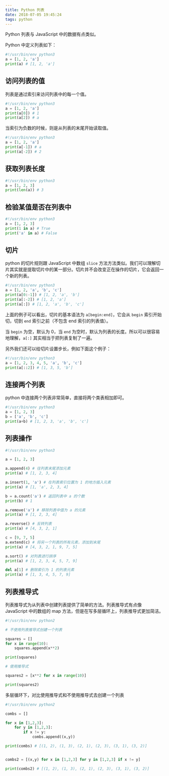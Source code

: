 ```yaml
---
title: Python 列表
date: 2018-07-05 19:45:24
tags: python
---
```


Python 列表与 JavaScript 中的数据有点类似。

Python 中定义列表如下：

```python
#!/usr/bin/env python3
a = [1, 2, 'a']
print(a) # [1, 2, 'a']
```

## 访问列表的值

列表是通过索引来访问列表中的每一个值。

```python
#!/usr/bin/env python3
a = [1, 2, 'a']
print(a[0]) # 1
print(a[2]) # a
```

当索引为负数的时候，则是从列表的末尾开始读取值。

```python
#!/usr/bin/env python3
a = [1, 2, 'a']
print(a[-1]) # a
print(a[-2]) # 2
```

## 获取列表长度

```python
#!/usr/bin/env python3
a = [1, 2, 3]
print(len(a)) # 3
```

## 检验某值是否在列表中

```python
#!/usr/bin/env python3
a = [1, 2, 3]
print(1 in a) # True
print('a' in a) # False
```

## 切片

python 的切片规则跟 JavaScript 中数组 `slice` 方法方法类似。我们可以理解切片其实就是提取切片中的某一部分。切片并不会改变正在操作的切片，它会返回一个新的列表。

```python
#!/usr/bin/env python3
a = [1, 2, 'a', 'b', 'c']
print(a[0:-1]) # [1, 2, 'a', 'b']
print(a[:-2]) # [1, 2, 'a']
print(a[:]) # [1, 2, 'a', 'b', 'c']
```

上面的例子可以看出，切片的基本语法为 `a[begin:end]`，它会从 `begin` 索引开始切，切到 `end` 索引之前（不包含 end 索引的列表值）。

当 `begin` 为空，默认为 0，当 `end` 为空时，默认为列表的长度。所以可以很容易地理解，`a[:]` 其实相当于把列表复制了一遍。

另外我们还可以给切片设置步长，例如下面这个例子：

```python
#!/usr/bin/env python3
a = [1, 2, 3, 4, 5, 'a', 'b', 'c']
print(a[::2]) # [1, 3, 5, 'b']
```

## 连接两个列表

python 中连接两个列表非常简单，直接将两个类表相加即可。

```python
#!/usr/bin/env python3
a = [1, 2, 3]
b = ['a', 'b', 'c']
print(a+b) # [1, 2, 3, 'a', 'b', 'c']
```

## 列表操作

```python
#!/usr/bin/env python3

a = [1, 2, 3]

a.append(4) # 往列表末尾添加元素
print(a) # [1, 2, 3, 4]

a.insert(1, 'a') # 在列表索引位置为 1 的地方插入元素
print(a) # [1, 'a', 2, 3, 4]

b = a.count('a') # 返回列表中 a 的个数
print(b) # 1

a.remove('a') # 移除列表中值为 a 的元素
print(a) # [1, 2, 3, 4]

a.reverse() # 反转列表
print(a) # [4, 3, 2, 1]

c = [9, 7, 5]
a.extend(c) # 将另一个列表的所有元素，添加到末尾
print(a) # [4, 3, 2, 1, 9, 7, 5]

a.sort() # 对列表进行排序
print(a) # [1, 2, 3, 4, 5, 7, 9]

del a[1] # 删除索引为 1 的列表元素
print(a) # [1, 3, 4, 5, 7, 9]
```

## 列表推导式

列表推导式为从列表中创建列表提供了简单的方法。列表推导式有点像 JavaScript 中的数组的 map 方法，但是在写多层循环上，列表推导式更加简洁。

```python
#!/usr/bin/env python2

# 不使用列表推导式创建一个列表

squares = []
for x in range(10):
	squares.append(x**2)

print(squares)

# 使用推导式

squares2 = [x**2 for x in range(10)]

print(squares2)
```

多层循环下，对比使用推导式和不使用推导式去创建一个列表

```python
#!/usr/bin/env python2

combs = []

for x in [1,2,3]:
	for y in [1,2,3]:
		if x != y:
			combs.append((x,y))

print(combs) # [(1, 2), (1, 3), (2, 1), (2, 3), (3, 1), (3, 2)]


combs2 = [(x,y) for x in [1,2,3] for y in [1,2,3] if x != y]

print(combs2) # [(1, 2), (1, 3), (2, 1), (2, 3), (3, 1), (3, 2)]
```